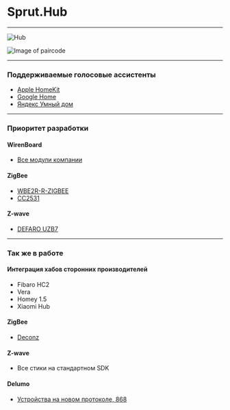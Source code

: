 # Sprut.Hub
---
![Hub](https://github.com/sprut/Hub/blob/master/Hub.jpg)

![Image of paircode](https://github.com/sprut/Hub/blob/master/code.png)


---

### Поддерживаемые голосовые ассистенты
- [Apple HomeKit](https://sprut.ai/client/article/1039)
- [Google Home](https://sprut.ai/client/article/1287)
- [Яндекс Умный дом](https://sprut.ai/client/article/1459)

---

### Приоритет разработки

#### WirenBoard
- [Все модули компании](https://wirenboard.com/ru/catalog/)

#### ZigBee
- [WBE2R-R-ZIGBEE](https://wirenboard.com/ru/product/WBE2R-R-ZIGBEE/)
- [CC2531](https://sprut.ai/client/projects/105)

#### Z-wave
- [DEFARO UZB7](https://z-wave.ru/shop/category/kontrollery/defaro-uzb7.html)

---

### Так же в работе

#### Интеграция хабов сторонних производителей
- Fibaro HC2
- Vera
- Homey 1.5
- Xiaomi Hub

#### ZigBee
- [Deconz](https://sprut.ai/client/article/338)

#### Z-wave
- Все стики на стандартном SDK

#### Delumo
- [Устройства на новом протоколе, 868](https://sprut.ai/client/news/245)
